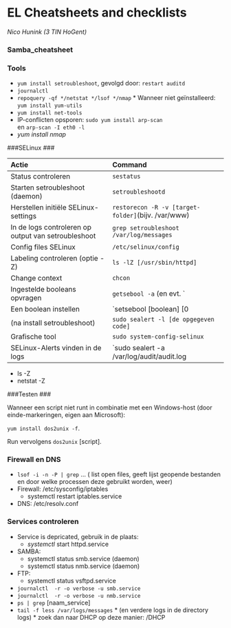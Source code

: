 EL Cheatsheets and checklists
=============================

_Nico Hunink (3 TIN HoGent)_ 

### Samba_cheatsheet

### Tools
* `yum install setroubleshoot`, gevolgd door: `restart auditd`
* `journalctl`
* `repoquery -qf */netstat */lsof */nmap`
      * Wanneer niet geïnstalleerd: `yum install yum-utils`
* `yum install net-tools`
* IP-conflicten opsporen: `sudo yum install arp-scan`
<br> en 
    `arp-scan -I eth0 -l`
* _yum install nmap_

###SELinux ###

| Actie                                  | Command                                    |
| :---                                    | :---                                       |
| Status controleren                | `sestatus` |
| Starten setroubleshoot (daemon)| `setroubleshootd` |
| Herstellen initiële SELinux-settings| `restorecon -R -v [target-folder]`(bijv. /var/www) |
| In de logs controleren op output van setroubleshoot | `grep setroubleshoot /var/log/messages` |
| Config files SELinux | `/etc/selinux/config `                         |
| Labeling controleren (optie -Z) | `ls -lZ [/usr/sbin/httpd]`                       |
| Change context | `chcon` |
| Ingestelde booleans opvragen | `getsebool -a` (en evt. `| grep samba/smbd/nmbd`) |
| Een boolean instellen| `setsebool [boolean] [0|1]` (-P toevoegen om permanent te maken) |
| (na install setroubleshoot) | `sudo sealert -l [de opgegeven code]` |
| Grafische tool| `sudo system-config-selinux` |
| SELinux-Alerts vinden in de logs | `sudo sealert -a /var/log/audit/audit.log | less` |

* ls -Z
* netstat -Z

###Testen ###

Wanneer een script niet runt in combinatie met een Windows-host (door einde-markeringen, eigen aan Microsoft):

`yum install dos2unix -f`.

Run vervolgens `dos2unix` [script].

### Firewall en DNS ###
* `lsof -i -n -P | grep` ... ( list open files, geeft lijst geopende bestanden en door welke processen deze gebruikt worden, weer)
* Firewall: /etc/sysconfig/iptables
    * systemctl restart iptables.service
* DNS: /etc/resolv.conf

### Services controleren ###

* Service is depricated, gebruik in de plaats:
    * _systemctl_ start httpd.service
* SAMBA: 
    * systemctl status smb.service (daemon)
    * systemctl status nmb.service (daemon)
* FTP: 
    * systemctl status vsftpd.service
*  `journalctl  -r -o verbose -u smb.service`
*  `journalctl  -r -o verbose -u nmb.service`
* `ps | grep` [naam_service]
* `tail -f less /var/logs/messages`
      * (en verdere logs in de directory logs)
      * zoek dan naar DHCP op deze manier: /DHCP
